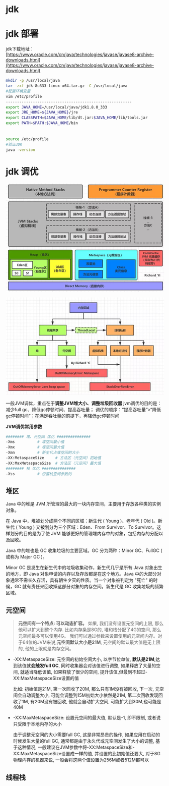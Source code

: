 # jdk

# jdk 部署

jdk下载地址：[https://www.oracle.com/cn/java/technologies/javase/javase8-archive-downloads.html](https://www.oracle.com/cn/java/technologies/javase/javase8-archive-downloads.html)

```bash
mkdir -p /usr/local/java
tar -zxf jdk-8u333-linux-x64.tar.gz -C /usr/local/java
#配置环境变量
vim /etc/profile
--------------------------------------------------------
export JAVA_HOME=/usr/local/java/jdk1.8.0_333
export JRE_HOME=${JAVA_HOME}/jre
export CLASSPATH=$JAVA_HOME/lib/dt.jar:$JAVA_HOME/lib/tools.jar
export PATH=$PATH:$JAVA_HOME/bin


source /etc/profile
#验证JDK
java -version
```

# jdk 调优

![](assets/image-20221127213402871-20230610173811-fk2t8b7.png)

![](assets/image-20221127213410161-20230610173811-tn6wzf8.png)

一般JVM调优，重点在于**调整JVM堆大小、调整垃圾回收器**
jvm调优的目的是：减少full gc、降低gc停顿时间、提高吞吐量；
调优的顺序：“提高吞吐量”>“降低gc停顿时间”；在满足吞吐量的前提下，再降低gc停顿时间

**JVM调优常用参数**

```bash
######## 堆、元空间 优化 ###############
-Xms          # 堆空间最小值
-Xmx          # 堆空间最大值
-Xmn          # 新生代占堆空间的大小
-XX:MetaspaceSize     # 方法区（元空间）初始值
-XX:MaxMetaspaceSize  # 方法区（元空间）最大值
######## 栈 优化 ###############
-Xss          # 设置栈空间参数的
```

## 堆区

Java 中的堆是 JVM 所管理的最大的一块内存空间，主要用于存放各种类的实例对象。

在 Java 中，堆被划分成两个不同的区域：新生代 ( Young )、老年代 ( Old )。新生代 ( Young ) 又被划分为三个区域：Eden、From Survivor、To Survivor。这样划分的目的是为了使 JVM 能够更好的管理堆内存中的对象，包括内存的分配以及回收。

Java 中的堆也是 GC 收集垃圾的主要区域。GC 分为两种：Minor GC、FullGC ( 或称为 Major GC )。

Minor GC 是发生在新生代中的垃圾收集动作，新生代几乎是所有 Java 对象出生的地方，即 Java 对象申请的内存以及存放都是在这个地方。Java 中的大部分对象通常不需长久存活，具有朝生夕灭的性质。当一个对象被判定为 "死亡" 的时候，GC 就有责任来回收掉这部分对象的内存空间。新生代是 GC 收集垃圾的频繁区域。

## 元空间

> **元空间有一个特点: 可以动态扩容。**  如果, 我们没有设置元空间的上限, 那么他可以扩大到整个内存. 比如内存条是8G的, 堆和栈分配了4G的空间, 那么元空间最多可以使用4G。
> 我们可以通过参数来设置使用的元空间内存。对于64位的JVM来说,**元空间默认大小是21M**, 元空间的默认最大值是无上限的, 他的上限就是内存空间。

* \-XX:MetaspaceSize: 元空间的初始空间大小, 以字节位单位, **默认是21M**,达到该值就**会触发full GC**, 同时收集器会对该值进行调整, 如果释放了大量的空间, 就适当降低该值, 如果释放了很少的空间, 提升该值,但最到不超过-XX:MaxMetaspaceSize设置的值

  比如: 初始值是21M, 第一次回收了20M, 那么只有1M没有被回收, 下一次, 元空间会自动调整大小, 可能会调整到15M初始大小依然是21M, 第二次回收发现回收了1M, 有20M没有被回收, 他就会自动扩大空间, 可能扩大到30M,也可能是40M
* \-XX:MaxMetaspaceSize: 设置元空间的最大值, 默认是-1, 即不限制, 或者说只受限于本地内存的大小

  由于调整元空间的大小需要full GC, 这是非常昂贵的操作, 如果应用在启动的时候发生大量的full GC, 通常都是由于永久代或元空间发生了大小的调整, 基于这种情况, 一般建议在JVM参数中将-XX:MetaspaceSize和-XX:MaxMetaspaceSize设置成一样的值, 并设置的比初始值还要大, 对于8G物理内存的机器来说, 一般会将这两个值设置为256M或者512M都可以

## 线程栈
